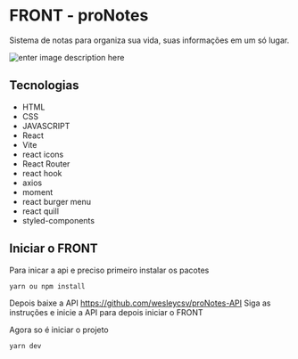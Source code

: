 # FRONT - proNotes

Sistema de notas para organiza sua vida, suas informações em um só lugar. 

![enter image description here](https://github.com/wesleycsv/proNotes-API/blob/main/print.png?raw=true)

## Tecnologias
* HTML
* CSS
* JAVASCRIPT
* React
* Vite
* react icons
* React Router
* react hook
* axios
* moment
* react burger menu
* react quill
* styled-components

## Iniciar o FRONT

Para inicar a api e preciso primeiro instalar os pacotes

```sh
yarn ou npm install
```

Depois baixe a API 
https://github.com/wesleycsv/proNotes-API
Siga as instruções e inicie a API para depois iniciar o FRONT

Agora so é iniciar o projeto

```sh
yarn dev
```


